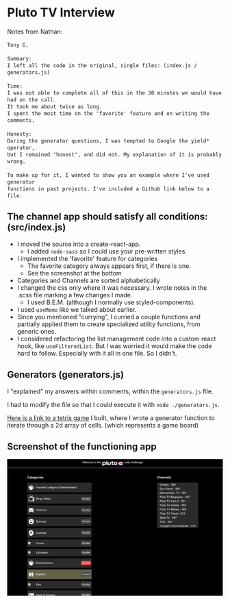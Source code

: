 # Pluto TV Interview

Notes from Nathan:

```
Tony G,

Summary:
I left all the code in the original, single files: (index.js / generators.js)

Time:
I was not able to complete all of this in the 30 minutes we would have had on the call.
It took me about twice as long.
I spent the most time on the 'favorite' feature and on writing the comments.

Honesty:
During the generator questions, I was tempted to Google the yield* operator,
but I remained "honest", and did not. My explanation of it is probably wrong.

To make up for it, I wanted to show you an example where I've used generator
functions in past projects. I've included a Github link below to a file.
```

## The channel app should satisfy all conditions: (src/index.js)

* I moved the source into a create-react-app.
  * I added `node-sass` so I could use your pre-written styles.
* I implemented the 'favorite' feature for categories
  * The favorite category always appears first, if there is one.
  * See the screenshot at the bottom
* Categories and Channels are sorted alphabetically
* I changed the css only where it was necessary. I wrote notes in the .scss file marking a few changes I made.
  * I used B.E.M. (although I normally use styled-components).
* I used `useMemo` like we talked about earlier.
* Since you mentioned "currying", I curried a couple functions and partially applied them to create specialized utility functions, from generic ones.
* I considered refactoring the list management code into a custom react hook, like `useFilteredList`. But I was worried it would make the code hard to follow. Especially with it all in one file. So I didn't.

## Generators (generators.js)
I "explained" my answers within comments, within the `generators.js` file.

I had to modify the file so that I could execute it with `node ./generators.js`.

[Here is a link to a tetris game](https://github.com/Captainlonate/captotetris2/blob/main/src/classes/BoardManager/index.js#L34) I built, where I wrote a generator function to
iterate through a 2d array of cells. (which represents a game board)

## Screenshot of the functioning app
![Screenshot](./readme_screenshot.png)